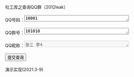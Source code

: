 <html>
<head><meta charset="UTF-8"></head>
<head><title>QQqun2012查询</title></head>
<body>
<br>社工库之查询QQ群（2012leak）<br><br>
<form method="post" action="/cgi-bin/qqq-req-a1.cgi">
QQ号码：<textarea name="qqns" cols="40" rows="1">10001</textarea><br><br>
QQ群号：<textarea name="qqqs" cols="40" rows="1">101010</textarea><br><br>
QQ昵称：<textarea name="qqnk" cols="40" rows="1" disabled=yes>张三 李4</textarea><br><br>
<input type='submit' name="go" value="提交查询" />
<br><br>演示实现(2021.3-9)<br>
</form>
</body>
</html>
